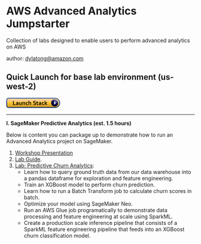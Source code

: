 # AWS Advanced Analytics Jumpstarter
Collection of labs designed to enable users to perform advanced analytics on AWS

author: dylatong@amazon.com

## Quick Launch for base lab environment (us-west-2)

<a href="https://console.aws.amazon.com/cloudformation/home?region=us-west-
2#/stacks/new?stackName=shopbystyle-prototype&templateURL=https://reinvent2018-sagemaker-pytorch.s3-us-west-2.amazonaws.com/cloudformation/workshops/churn-analytics/adv-analytics-lab.yaml">
![launch stack button](/cf-templates/cloudformation-launch-stack.png)</a>

---

**I. SageMaker Predictive Analytics (est. 1.5 hours)**

Below is content you can package up to demonstrate how to run an Advanced Analytics project on SageMaker.

1. [Workshop Presentation](https://github.com/dylan-tong-aws/aws-advanced-analytics-jumpstarter/blob/master/presentations/AWS-Adv-Analytics-Jumpstarter-Workshops.pdf)
2. [Lab Guide](https://github.com/dylan-tong-aws/aws-advanced-analytics-jumpstarter/blob/master/lab-guides/SageMaker%20Lab-Churn%20Predictive%20Analytics.pdf). 
3. [Lab: Predictive Churn Analytics](https://github.com/dylan-tong-aws/aws-advanced-analytics-jumpstarter/blob/master/notebooks/lab-adv-analytics-workshop-churn-analytics.ipynb):
   - Learn how to query ground truth data from our data warehouse into a pandas dataframe for exploration and feature engineering.
   - Train an XGBoost model to perform churn prediction.
   - Learn how to run a Batch Transform job to calculate churn scores in batch.
   - Optimize your model using SageMaker Neo.
   - Run an AWS Glue job programatically to demonstrate data processing and feature engineering at scale using SparkML.
   - Create a production scale inference pipeline that consists of a SparkML feature engineering pipeline that feeds into an XGBoost churn classification model.
